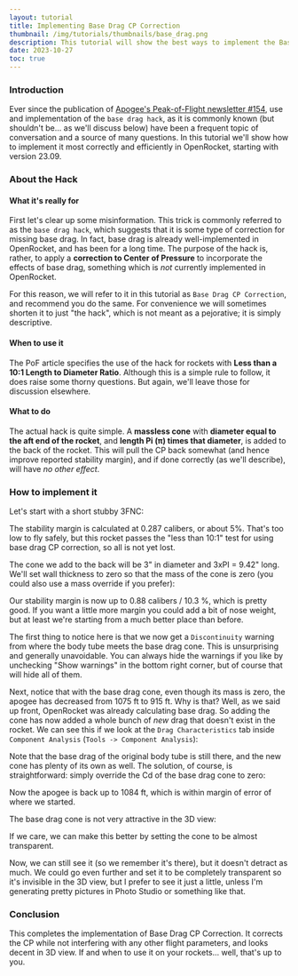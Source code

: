 ```yaml
---
layout: tutorial
title: Implementing Base Drag CP Correction
thumbnail: /img/tutorials/thumbnails/base_drag.png
description: This tutorial will show the best ways to implement the Base Drag CP Hack in your OR mode.
date: 2023-10-27
toc: true
---
```


### Introduction

Ever since the publication of [Apogee's Peak-of-Flight newsletter #154](https://www.apogeerockets.com/education/downloads/Newsletter154.pdf), use and implementation of the `base drag hack`, as it is commonly known (but shouldn't be... as we'll discuss below) have been a frequent topic of conversation and a source of many questions.  In this tutorial we'll show how to implement it most correctly and efficiently in OpenRocket, starting with version 23.09.

<script>
  addWarningMessage('This tutorial will only address *how* to implement the hack as specified in Peak-of-Flight #154. Debates concerning the validity of the hack, or exactly *when* to use it, are left for discussion elsewhere.', true)
</script>

### About the Hack

#### What it's really for

First let's clear up some misinformation.  This trick is commonly referred to as the `base drag hack`, which suggests that it is some type of correction for missing base drag.  In fact, base drag is already well-implemented in OpenRocket, and has been for a long time.  The purpose of the hack is, rather, to apply a **correction to Center of Pressure** to incorporate the effects of base drag, something which is *not* currently implemented in OpenRocket.

For this reason, we will refer to it in this tutorial as `Base Drag CP Correction`, and recommend you do the same. For convenience we will sometimes shorten it to just "the hack", which is not meant as a pejorative; it is simply descriptive.

#### When to use it

The PoF article specifies the use of the hack for rockets with **Less than a 10:1 Length to Diameter Ratio**. Although this is a simple rule to follow, it does raise some thorny questions.  But again, we'll leave those for discussion elsewhere.

#### What to do

The actual hack is quite simple. A **massless cone** with **diameter equal to the aft end of the rocket**, and **length Pi (π) times that diameter**, is added to the back of the rocket.  This will pull the CP back somewhat (and hence improve reported stability margin), and if done correctly (as we'll describe), will have *no other effect*.

### How to implement it

Let's start with a short stubby 3FNC:

<div data-image-path="/img/tutorials/base_drag/stubby_rocket.png"
      data-image-caption='A Short Stubby Rocket'
      data-image-width="60%"></div>

The stability margin is calculated at 0.287 calibers, or about 5%.  That's too low to fly safely, but this rocket passes the "less than 10:1" test for using base drag CP correction, so all is not yet lost.

The cone we add to the back will be 3" in diameter and 3xPI = 9.42" long.  We'll set wall thickness to zero so that the mass of the cone is zero (you could also use a mass override if you prefer):

<div data-image-path="/img/tutorials/base_drag/add_cone.png"
      data-image-caption='Base Drag Cone Added to Rocket'
      data-image-width="60%"></div>

Our stability margin is now up to 0.88 calibers / 10.3 %, which is pretty good.  If you want a little more margin you could add a bit of nose weight, but at least we're starting from a much better place than before.

The first thing to notice here is that we now get a `Discontinuity` warning from where the body tube meets the base drag cone.  This is unsurprising and generally unavoidable.  You can always hide the warnings if you like by unchecking "Show warnings" in the bottom right corner, but of course that will hide all of them.

Next, notice that with the base drag cone, even though its mass is zero, the apogee has decreased from 1075 ft to 915 ft.  Why is that?  Well, as we said up front, OpenRocket was already calculating base drag.  So adding the cone has now added a whole bunch of *new* drag that doesn't exist in the rocket.  We can see this if we look at the `Drag Characteristics` tab inside `Component Analysis` (`Tools -> Component Analysis`):

<div data-image-path="/img/tutorials/base_drag/component_analysis.png"
      data-image-caption='Component Analysis of Drag'
      data-image-width="60%"></div>

Note that the base drag of the original body tube is still there, and the new cone has plenty of its own as well. The solution, of course, is straightforward: simply override the Cd of the base drag cone to zero:

<div data-image-path="/img/tutorials/base_drag/drag_override.png"
      data-image-caption='Setting Drag to Zero'
      data-image-width="60%"></div>

Now the apogee is back up to 1084 ft, which is within margin of error of where we started.

The base drag cone is not very attractive in the 3D view:

<div data-image-path="/img/tutorials/base_drag/threed_view.png"
      data-image-caption='Base Drag Cone in 3D View'
      data-image-width="60%"></div>

If we care, we can make this better by setting the cone to be almost transparent.

<div data-image-path="/img/tutorials/base_drag/transparent_cone.png"
      data-image-caption='Making the Cone Almost Transparent'
      data-image-width="60%"></div>

Now, we can still see it (so we remember it's there), but it doesn't detract as much.  We could go even further and set it to be completely transparent so it's invisible in the 3D view, but I prefer to see it just a little, unless I'm generating pretty pictures in Photo Studio or something like that.

### Conclusion

This completes the implementation of Base Drag CP Correction.  It corrects the CP while not interfering with any other flight parameters, and looks decent in 3D view.  If and when to use it on your rockets... well, that's up to you.


